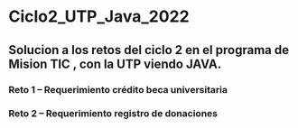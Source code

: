 # Ciclo2_UTP_Java_2022

## Solucion a los retos del ciclo 2 en el programa de Mision TIC , con la UTP viendo JAVA.

### Reto 1 – Requerimiento crédito beca universitaria
 
### Reto 2 – Requerimiento registro de donaciones

